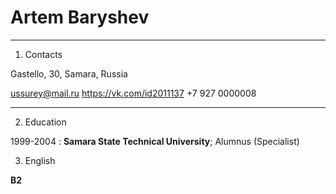 Artem Baryshev
============
-------------------     ----------------------------

1. Contacts

Gastello, 30, Samara, Russia

ussurey@mail.ru  https://vk.com/id2011137   +7 927 0000008
-------------------     ----------------------------

2. Education

1999-2004 
:   **Samara State Technical University**; Alumnus (Specialist)

3. English

**B2**
